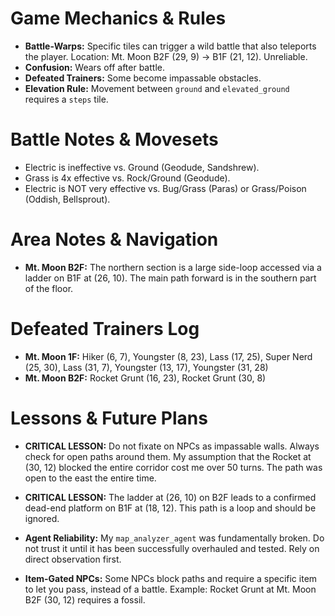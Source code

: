 # Game Mechanics & Rules
- **Battle-Warps:** Specific tiles can trigger a wild battle that also teleports the player. Location: Mt. Moon B2F (29, 9) -> B1F (21, 12). Unreliable.
- **Confusion:** Wears off after battle.
- **Defeated Trainers:** Some become impassable obstacles.
- **Elevation Rule:** Movement between `ground` and `elevated_ground` requires a `steps` tile.

# Battle Notes & Movesets
- Electric is ineffective vs. Ground (Geodude, Sandshrew).
- Grass is 4x effective vs. Rock/Ground (Geodude).
- Electric is NOT very effective vs. Bug/Grass (Paras) or Grass/Poison (Oddish, Bellsprout).

# Area Notes & Navigation
- **Mt. Moon B2F:** The northern section is a large side-loop accessed via a ladder on B1F at (26, 10). The main path forward is in the southern part of the floor.

# Defeated Trainers Log
- **Mt. Moon 1F:** Hiker (6, 7), Youngster (8, 23), Lass (17, 25), Super Nerd (25, 30), Lass (31, 7), Youngster (13, 17), Youngster (31, 28)
- **Mt. Moon B2F:** Rocket Grunt (16, 23), Rocket Grunt (30, 8)

# Lessons & Future Plans
- **CRITICAL LESSON:** Do not fixate on NPCs as impassable walls. Always check for open paths around them. My assumption that the Rocket at (30, 12) blocked the entire corridor cost me over 50 turns. The path was open to the east the entire time.
- **CRITICAL LESSON:** The ladder at (26, 10) on B2F leads to a confirmed dead-end platform on B1F at (18, 12). This path is a loop and should be ignored.
- **Agent Reliability:** My `map_analyzer_agent` was fundamentally broken. Do not trust it until it has been successfully overhauled and tested. Rely on direct observation first.

- **Item-Gated NPCs:** Some NPCs block paths and require a specific item to let you pass, instead of a battle. Example: Rocket Grunt at Mt. Moon B2F (30, 12) requires a fossil.